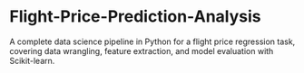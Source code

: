 # Flight-Price-Prediction-Analysis
A complete data science pipeline in Python for a flight price regression task, covering data wrangling, feature extraction, and model evaluation with Scikit-learn.
